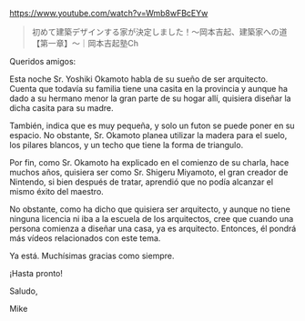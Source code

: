 https://www.youtube.com/watch?v=Wmb8wFBcEYw

> 初めて建築デザインする家が決定しました！〜岡本吉起、建築家への道【第一章】〜｜岡本吉起塾Ch

Queridos amigos:

Esta noche Sr. Yoshiki Okamoto habla de su sueño de ser arquitecto. Cuenta que todavía su familia tiene una casita en la provincia y aunque ha dado a su hermano menor la gran parte de su hogar allí, quisiera diseñar la dicha casita para su madre.

También, indica que es muy pequeña, y solo un futon se puede poner en su espacio. No obstante, Sr. Okamoto planea utilizar la madera para el suelo, los pilares blancos, y un techo que tiene la forma de triangulo.

Por fin, como Sr. Okamoto ha explicado en el comienzo de su charla, hace muchos años, quisiera ser como Sr. Shigeru Miyamoto, el gran creador de Nintendo, si bien después de tratar, aprendió que no podía alcanzar el mismo éxito del maestro.

No obstante, como ha dicho que quisiera ser arquitecto, y aunque no tiene ninguna licencia ni iba a la escuela de los arquitectos, cree que cuando una persona comienza a diseñar una casa, ya es arquitecto. Entonces, él pondrá más vídeos relacionados con este tema.

Ya está. Muchísimas gracias como siempre.

¡Hasta pronto!

Saludo,

Mike
